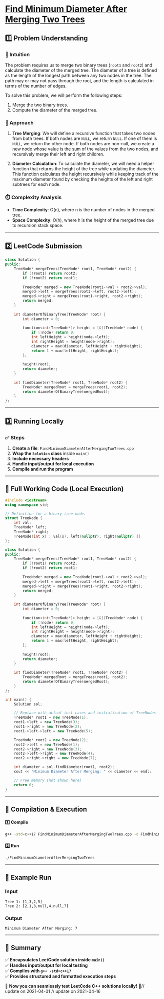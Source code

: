 # **[Find Minimum Diameter After Merging Two Trees](https://leetcode.com/problems/find-minimum-diameter-after-merging-two-trees/description/)**  

## **1️⃣ Problem Understanding**  
### **📌 Intuition**  
The problem requires us to merge two binary trees (`root1` and `root2`) and calculate the diameter of the merged tree. The diameter of a tree is defined as the length of the longest path between any two nodes in the tree. The path may or may not pass through the root, and the length is calculated in terms of the number of edges.

To solve this problem, we will perform the following steps:
1. Merge the two binary trees.
2. Compute the diameter of the merged tree.

### **🚀 Approach**  
1. **Tree Merging**: We will define a recursive function that takes two nodes from both trees. If both nodes are `NULL`, we return `NULL`. If one of them is `NULL`, we return the other node. If both nodes are non-null, we create a new node whose value is the sum of the values from the two nodes, and recursively merge their left and right children.
  
2. **Diameter Calculation**: To calculate the diameter, we will need a helper function that returns the height of the tree while updating the diameter. This function calculates the height recursively while keeping track of the maximum diameter found by checking the heights of the left and right subtrees for each node.

### **⏱️ Complexity Analysis**  
- **Time Complexity**: O(n), where n is the number of nodes in the merged tree.
- **Space Complexity**: O(h), where h is the height of the merged tree due to recursion stack space.

---  

## **2️⃣ LeetCode Submission**  
```cpp
class Solution {
public:
    TreeNode* mergeTrees(TreeNode* root1, TreeNode* root2) {
        if (!root1) return root2;
        if (!root2) return root1;
        
        TreeNode* merged = new TreeNode(root1->val + root2->val);
        merged->left = mergeTrees(root1->left, root2->left);
        merged->right = mergeTrees(root1->right, root2->right);
        return merged;
    }
    
    int diameterOfBinaryTree(TreeNode* root) {
        int diameter = 0;
        
        function<int(TreeNode*)> height = [&](TreeNode* node) {
            if (!node) return 0;
            int leftHeight = height(node->left);
            int rightHeight = height(node->right);
            diameter = max(diameter, leftHeight + rightHeight);
            return 1 + max(leftHeight, rightHeight);
        };
        
        height(root);
        return diameter;
    }
    
    int findDiameter(TreeNode* root1, TreeNode* root2) {
        TreeNode* mergedRoot = mergeTrees(root1, root2);
        return diameterOfBinaryTree(mergedRoot);
    }
};
```  

---  

## **3️⃣ Running Locally**  
### **✅ Steps**  
1. **Create a file**: `FindMinimumDiameterAfterMergingTwoTrees.cpp`  
2. **Wrap the `Solution` class** inside `main()`  
3. **Include necessary headers**  
4. **Handle input/output for local execution**  
5. **Compile and run the program**  

---  

## **📝 Full Working Code (Local Execution)**  
```cpp
#include <iostream>
using namespace std;

// Definition for a binary tree node.
struct TreeNode {
    int val;
    TreeNode* left;
    TreeNode* right;
    TreeNode(int x) : val(x), left(nullptr), right(nullptr) {}
};

class Solution {
public:
    TreeNode* mergeTrees(TreeNode* root1, TreeNode* root2) {
        if (!root1) return root2;
        if (!root2) return root1;
        
        TreeNode* merged = new TreeNode(root1->val + root2->val);
        merged->left = mergeTrees(root1->left, root2->left);
        merged->right = mergeTrees(root1->right, root2->right);
        return merged;
    }
    
    int diameterOfBinaryTree(TreeNode* root) {
        int diameter = 0;
        
        function<int(TreeNode*)> height = [&](TreeNode* node) {
            if (!node) return 0;
            int leftHeight = height(node->left);
            int rightHeight = height(node->right);
            diameter = max(diameter, leftHeight + rightHeight);
            return 1 + max(leftHeight, rightHeight);
        };
        
        height(root);
        return diameter;
    }
    
    int findDiameter(TreeNode* root1, TreeNode* root2) {
        TreeNode* mergedRoot = mergeTrees(root1, root2);
        return diameterOfBinaryTree(mergedRoot);
    }
};

int main() {
    Solution sol;

    // Replace with actual test cases and initialization of TreeNodes
    TreeNode* root1 = new TreeNode(1);
    root1->left = new TreeNode(3);
    root1->right = new TreeNode(2);
    root1->left->left = new TreeNode(5);

    TreeNode* root2 = new TreeNode(2);
    root2->left = new TreeNode(1);
    root2->right = new TreeNode(3);
    root2->left->right = new TreeNode(4);
    root2->right->right = new TreeNode(7);

    int diameter = sol.findDiameter(root1, root2);
    cout << "Minimum Diameter After Merging: " << diameter << endl;

    // Free memory (not shown here)
    return 0;
}
```  

---  

## **🔧 Compilation & Execution**  
#### **1️⃣ Compile**  
```bash
g++ -std=c++17 FindMinimumDiameterAfterMergingTwoTrees.cpp -o FindMinimumDiameterAfterMergingTwoTrees
```  

#### **2️⃣ Run**  
```bash
./FindMinimumDiameterAfterMergingTwoTrees
```  

---  

## **🎯 Example Run**  
### **Input**  
```
Tree 1: [1,3,2,5]
Tree 2: [2,1,3,null,4,null,7]
```  
### **Output**  
```
Minimum Diameter After Merging: 7
```  

---  

## **📌 Summary**  
✅ **Encapsulates LeetCode solution inside `main()`**  
✅ **Handles input/output for local testing**  
✅ **Compiles with `g++ -std=c++17`**  
✅ **Provides structured and formatted execution steps**  

🚀 **Now you can seamlessly test LeetCode C++ solutions locally!** 🚀// update on 2021-04-01
// update on 2021-04-16
